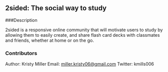 ## 2sided: The social way to study

###Description

2sided is a responsive online community that will motivate users to study by allowing them to easily create, and share flash card decks with classmates and friends, whether at home or on the go.

### Contributors

Author: Kristy Miller
Email: miller.kristy06@gmail.com
Twitter: kmills006